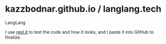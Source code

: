 # kazzbodnar.github.io / langlang.tech
LangLang

I use [repl.it](https://repl.it/@KazZBodnar/langlang) to test the code and how it looks, and I paste it into GitHub to finalize.
